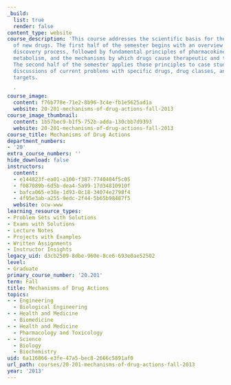 ```yaml
---
_build:
  list: true
  render: false
content_type: website
course_description: 'This course addresses the scientific basis for the development
  of new drugs. The first half of the semester begins with an overview of the drug
  discovery process, followed by fundamental principles of pharmacokinetics, pharmacodynamics,
  metabolism, and the mechanisms by which drugs cause therapeutic and toxic responses.
  The second half of the semester applies those principles to case studies and literature
  discussions of current problems with specific drugs, drug classes, and therapeutic
  targets.

  '
course_image:
  content: f76b778e-71e2-8b96-3c4e-fb1e5625ad1a
  website: 20-201-mechanisms-of-drug-actions-fall-2013
course_image_thumbnail:
  content: 1b57bec9-b1f5-752b-adda-130cbb7d9393
  website: 20-201-mechanisms-of-drug-actions-fall-2013
course_title: Mechanisms of Drug Actions
department_numbers:
- '20'
extra_course_numbers: ''
hide_download: false
instructors:
  content:
  - e144823f-ea01-a100-f387-7740404f5c05
  - f087089b-6d5b-dea4-5a99-17d34810910f
  - bafca065-e38e-1d93-0c18-34074e2798f4
  - 4f95e3ab-a255-9edc-2f44-5b65b98487f5
  website: ocw-www
learning_resource_types:
- Problem Sets with Solutions
- Exams with Solutions
- Lecture Notes
- Projects with Examples
- Written Assignments
- Instructor Insights
legacy_uid: d3cb2509-8dbe-960e-8ce6-693e0ae52502
level:
- Graduate
primary_course_number: '20.201'
term: Fall
title: Mechanisms of Drug Actions
topics:
- - Engineering
  - Biological Engineering
- - Health and Medicine
  - Biomedicine
- - Health and Medicine
  - Pharmacology and Toxicology
- - Science
  - Biology
  - Biochemistry
uid: 6a116866-e3fe-47a5-bec8-2666c5891af0
url_path: courses/20-201-mechanisms-of-drug-actions-fall-2013
year: '2013'
---
```

